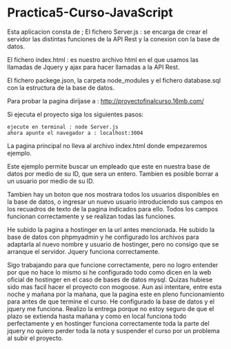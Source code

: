 Practica5-Curso-JavaScript
==========================

Esta aplicacion consta de ;
El fichero Server.js : se encarga de crear el servidor las distintas 
funciones de la API Rest y la conexion con la base de datos.

El fichero index.html : es nuestro archivo html en el que usamos las 
llamadas de Jquery y ajax para hacer llamadas a la API Rest.

El fichero packege.json, la carpeta node_modules y el fichero database.sql con la estructura de la base de datos.

Para probar la pagina dirijase a : http://proyectofinalcurso.16mb.com/

Si ejecuta el proyecto siga los siguientes pasos:

	ejecute en terminal : node Server.js
	ahora apunte el navegador a : localhost:3004
	
La pagina principal no lleva al archivo index.html donde empezaremos
ejemplo.

Este ejemplo permite buscar un empleado que este en nuestra base de 
datos por medio de su ID, que sera un entero. Tambien es posible borrar a un usuario por medio de su ID. 

Tambien hay un boton que nos mostrara todos los usuarios disponibles 
en la base de datos, o ingresar un nuevo usuario introduciendo sus
campos en los recuadros de texto de la pagina indicados para ello.
Todos los campos funcionan correctamente y se realizan todas las funciones.

He subido la pagina a hostinger en la url antes mencionada. He subido la base 
de datos con phpmyadmin y he configurado los archivos para adaptarla al nuevo 
nombre y usuario de hostinger, pero no consigo que se arranque el servidor.
Jquery funciona correctamente.

Sigo trabajando para que funcione correctamente, pero no logro entender
por que no hace lo mismo si he configurado todo como dicen en la web oficial
 de hostinger en el caso de bases de datos mysql. Quizas hubiese sido mas facil hacer el proyecto con mogoose.
 Aun asi intentare, entre esta noche y mañana por la mañana, que la 
 pagina este en pleno funcionamiento para antes de que termine el curso. 
 He configurado la base de datos y el jquery me funciona. 
 Realizo la entrega porque no estoy seguro de que el plazo se extienda hasta mañana y 
 como en local funciona todo perfectamente y en hostinger funciona correctamente toda la parte del 
 jquery no quiero perder toda la nota y suspender el curso por un problema al subir el proyecto.
 
 
